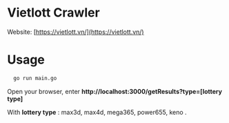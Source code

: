 # Vietlott Crawler
Website: [https://vietlott.vn/](https://vietlott.vn/)

# Usage

```bash
  go run main.go
```

Open your browser, enter **http://localhost:3000/getResults?type=[lottery type]**

With **lottery type** : max3d, max4d, mega365, power655, keno .